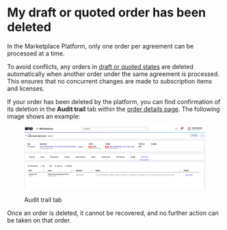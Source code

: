 # My draft or quoted order has been deleted

In the Marketplace Platform, only one order per agreement can be processed at a time.

To avoid conflicts, any orders in [draft or quoted states](../../modules-and-features/marketplace/orders/order-states.md) are deleted automatically when another order under the same agreement is processed. This ensures that no concurrent changes are made to subscription items and licenses.&#x20;

If your order has been deleted by the platform, you can find confirmation of its deletion in the **Audit trail** tab within the [order details page](../../modules-and-features/marketplace/orders/#subscription-details). The following image shows an example:&#x20;

<figure><img src="../../.gitbook/assets/faq_orders.png" alt=""><figcaption><p>Audit trail tab</p></figcaption></figure>

Once an order is deleted, it cannot be recovered, and no further action can be taken on that order.
